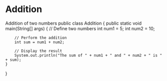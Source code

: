 # Addition
Addition of two numbers
public class Addition {
    public static void main(String[] args) {
        // Define two numbers
        int num1 = 5;
        int num2 = 10;

        // Perform the addition
        int sum = num1 + num2;

        // Display the result
        System.out.println("The sum of " + num1 + " and " + num2 + " is " + sum);
    }
}
